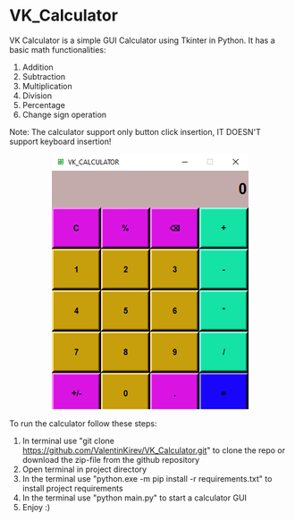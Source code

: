 # VK_Calculator
VK Calculator is a simple GUI Calculator using Tkinter in Python. It has a basic math functionalities:
1. Addition
2. Subtraction
3. Multiplication
4. Division
5. Percentage
6. Change sign operation

Note: The calculator support only button click insertion, IT DOESN'T support keyboard insertion!

<p align="center">
  <img src="images/VK%20Calculator.png">
</p>

To run the calculator follow these steps:
1. In terminal use "git clone https://github.com/ValentinKirev/VK_Calculator.git" to clone the repo or download the zip-file from the github repository
2. Open terminal in project directory
3. In the terminal use "python.exe -m pip install -r requirements.txt" to install project requirements
4. In the terminal use "python main.py" to start a calculator GUI
5. Enjoy :)
